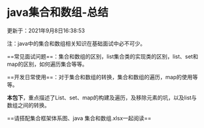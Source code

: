 # java集合和数组-总结

更新于：2021年9月8日16:38:53

注：java中的集合和数组相关知识在基础面试中必不可少。

==常见面试问题==：集合和数组的区别，list集合类的实现类的区别，list、set和map的区别，如何遍历集合等等。

==开发日常使用==：对于集合和数组的转换，集合和数组的遍历，map的使用等等。

**本包下**，重点描述了List、set、map的构建及遍历，及移除元素的坑，以及list与数组之间的转换。

==请搭配集合框架体系图、java 集合和数组.xlsx一起阅读==

